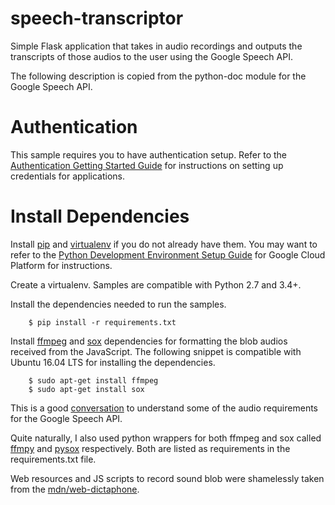 # speech-transcriptor 
Simple Flask application that takes in audio recordings and outputs the transcripts of those audios to the user using the Google Speech API.

The following description is copied from the python-doc module for the Google Speech API. 

# Authentication

This sample requires you to have authentication setup. Refer to the
[Authentication Getting Started Guide]( https://cloud.google.com/docs/authentication/getting-started) for instructions on setting up credentials for applications.

# Install Dependencies

Install [pip](https://pip.pypa.io/) and [virtualenv](https://virtualenv.pypa.io/) if you do not already have them. You may want to refer to the [Python Development Environment Setup Guide](https://cloud.google.com/python/setup) for Google Cloud Platform for instructions.

Create a virtualenv. Samples are compatible with Python 2.7 and 3.4+.

        
Install the dependencies needed to run the samples.

        $ pip install -r requirements.txt


Install [ffmpeg](https://ffmpeg.org/ffmpeg.html/) and [sox](http://sox.sourceforge.net/) dependencies for formatting the blob audios received from the JavaScript. The following snippet is compatible with Ubuntu 16.04 LTS for installing the dependencies. 

        $ sudo apt-get install ffmpeg
        $ sudo apt-get install sox

This is a good [conversation](https://groups.google.com/forum/#!topic/cloud-speech-discuss/tbQHoaTTNH8) to understand some of the audio requirements for the Google Speech API. 

Quite naturally, I also used python wrappers for both ffmpeg and sox called [ffmpy](https://pypi.python.org/pypi/ffmpy) and [pysox](https://github.com/rabitt/pysox) respectively. Both are listed as requirements in the requirements.txt file.


Web resources and JS scripts to record sound blob were shamelessly taken from the [mdn/web-dictaphone](https://github.com/mdn/web-dictaphone).
